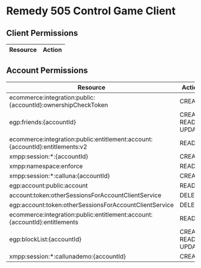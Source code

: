 # Remedy 505 Control Game Client


## Client Permissions
| Resource | Action |
| - | - |

## Account Permissions
| Resource | Action |
| - | - |
| ecommerce:integration:public:{accountId}:ownershipCheckToken | CREATE |
| egp:friends:{accountId} | CREATE READ UPDATE |
| ecommerce:integration:public:entitlement:account:{accountId}:entitlements:v2 | READ |
| xmpp:session:*:{accountId} | CREATE |
| xmpp:namespace:enforce | READ |
| xmpp:session:*:calluna:{accountId} | CREATE |
| egp:account:public:account | READ |
| account:token:otherSessionsForAccountClientService | DELETE |
| egp:account:token:otherSessionsForAccountClientService | DELETE |
| ecommerce:integration:public:entitlement:account:{accountId}:entitlements | READ |
| egp:blockList:{accountId} | CREATE READ UPDATE |
| xmpp:session:*:callunademo:{accountId} | CREATE |

